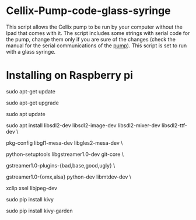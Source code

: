 # Cellix-Pump-code-glass-syringe
This script allows the Cellix pump to be run by your computer without the Ipad that comes with it. The script includes some strings with serial code for the pump, change them only if you are sure of the changes (check the manual for the serial communications of the [pump](https://www.wearecellix.com/exigopump)). This script is set to run with a glass syringe.


# Installing on Raspberry pi

sudo apt-get update

sudo apt-get upgrade

sudo apt update

sudo apt install libsdl2-dev libsdl2-image-dev libsdl2-mixer-dev libsdl2-ttf-dev \

   pkg-config libgl1-mesa-dev libgles2-mesa-dev \
   
   python-setuptools libgstreamer1.0-dev git-core \
   
   gstreamer1.0-plugins-\{bad,base,good,ugly\} \
   
   gstreamer1.0-\{omx,alsa\} python-dev libmtdev-dev \
   
   xclip xsel libjpeg-dev
   
sudo pip install kivy

sudo pip install kivy-garden
